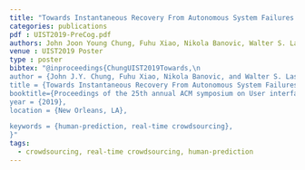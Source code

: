 ```yaml
---
title: "Towards Instantaneous Recovery From Autonomous System Failures via Predictive Crowdsourcing"
categories: publications
pdf : UIST2019-PreCog.pdf
authors: John Joon Young Chung, Fuhu Xiao, Nikola Banovic, Walter S. Lasecki
venue : UIST2019 Poster
type : poster
bibtex: "@inproceedings{ChungUIST2019Towards,\n
author = {John J.Y. Chung, Fuhu Xiao, Nikola Banovic, and Walter S. Lasecki},
title = {Towards Instantaneous Recovery From Autonomous System Failures via Predictive Crowdsourcing},
booktitle={Proceedings of the 25th annual ACM symposium on User interface software and technology},
year = {2019},
location = {New Orleans, LA},

keywords = {human-prediction, real-time crowdsourcing},
}" 
tags:
  - crowdsourcing, real-time crowdsourcing, human-prediction
---
```

